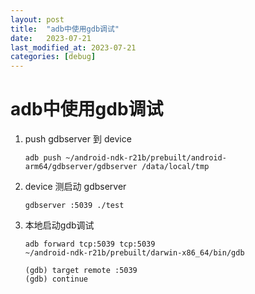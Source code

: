 ```yaml
---
layout: post
title:  "adb中使用gdb调试"
date:   2023-07-21
last_modified_at: 2023-07-21
categories: [debug]
---
```


# adb中使用gdb调试

1. push gdbserver 到 device

    ```shell
    adb push ~/android-ndk-r21b/prebuilt/android-arm64/gdbserver/gdbserver /data/local/tmp
    ```
2. device 测启动 gdbserver

   ```shell
   gdbserver :5039 ./test
   ```

3. 本地启动gdb调试
   ```shell
   adb forward tcp:5039 tcp:5039
   ~/android-ndk-r21b/prebuilt/darwin-x86_64/bin/gdb
   
   (gdb) target remote :5039
   (gdb) continue
   ```